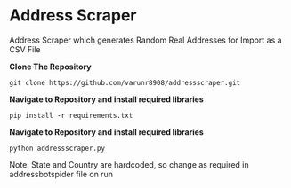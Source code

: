 # Address Scraper
Address Scraper which generates Random Real Addresses for Import as a CSV File

<B>Clone The Repository</B>
```
git clone https://github.com/varunr8908/addressscraper.git
```

<B>Navigate to Repository and install required libraries</B>
```
pip install -r requirements.txt
```
<B>Navigate to Repository and install required libraries</B>
```
python addressscraper.py 
```
Note: State and Country are hardcoded, so change as required in addressbotspider file on run
